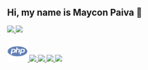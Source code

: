 ## Hi, my name is Maycon Paiva 👋

<a href="https://github.com/mayconpaivac">
   <div>
    <img height="180em" src="https://github-readme-stats.vercel.app/api?username=mayconpaivac&show_icons=true&theme=dark&include_all_commits=true&count_private=true"/>
    <img height="180em" src="https://github-readme-stats.vercel.app/api/top-langs/?username=mayconpaivac&layout=compact&langs_count=7&theme=dark"/>
  </div>

  <br />

  <div style="">
    <img src="https://raw.githubusercontent.com/devicons/devicon/9f4f5cdb393299a81125eb5127929ea7bfe42889/icons/php/php-plain.svg" width="48" />
    <img src="https://cdn.jsdelivr.net/gh/devicons/devicon/icons/laravel/laravel-plain.svg" width="48" />
    <img src="https://cdn.jsdelivr.net/gh/devicons/devicon/icons/vuejs/vuejs-original.svg" width="48" />
    <img src="https://cdn.jsdelivr.net/gh/devicons/devicon/icons/nodejs/nodejs-original.svg" width="48" />
    <img src="https://reactnative.dev/img/header_logo.svg" width="48" />
  </div>
</a>

<!--
**mayconpaivac/mayconpaivac** is a ✨ _special_ ✨ repository because its `README.md` (this file) appears on your GitHub profile.

Here are some ideas to get you started:

- 🔭 I’m currently working on ...
- 🌱 I’m currently learning ...
- 👯 I’m looking to collaborate on ...
- 🤔 I’m looking for help with ...
- 💬 Ask me about ...
- 📫 How to reach me: ...
- 😄 Pronouns: ...
- ⚡ Fun fact: ...
-->
